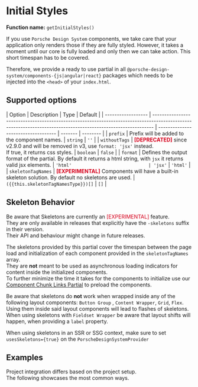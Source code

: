 # Initial Styles

**Function name:** `getInitialStyles()`

If you use `Porsche Design System` components, we take care that your application only renders those if they are fully
styled. However, it takes a moment until our core is fully loaded and only then we can take action. This short timespan
has to be covered.

Therefore, we provide a ready to use partial in all `@porsche-design-system/components-{js|angular|react}` packages
which needs to be injected into the `<head>` of your `index.html`.

## Supported options

| Option             | Description                                                                                                                                                  | Type                                | Default |
| ------------------ | ------------------------------------------------------------------------------------------------------------------------------------------------------------ | ----------------------------------- | ------- | -------- |
| `prefix`           | Prefix will be added to the component names.                                                                                                                 | `string`                            | `''`    |
| `withoutTags`      | <span style='color:#d5001c'>**[DEPRECATED]**</span> since v2.9.0 and will be removed in v3, use `format: 'jsx'` instead.<br/>If true, it returns css styles. | `boolean`                           | `false` |
| `format`           | Defines the output format of the partial. By default it returns a html string, with `jsx` it returns valid jsx elements.                                     | `'html'                             | 'jsx'`  | `'html'` |
| `skeletonTagNames` | <span style='color:#d5001c'>**[EXPERIMENTAL]**</span> Components will have a built-in skeleton solution. By default no skeletons are used.                   | `({{this.skeletonTagNamesType}})[]` | `[]`    |

## Skeleton Behavior

<p-inline-notification heading="Important note" state="warning" persistent="true">
  Be aware that Skeletons are currently an <span style='color:#d5001c'>[EXPERIMENTAL]</span> feature.<br>
  They are only available in releases that explicitly have the <code>-skeletons</code> suffix in their version.<br>
  Their API and behaviour might change in future releases.
</p-inline-notification>

The skeletons provided by this partial cover the timespan between the page load and initialization of each component
provided in the `skeletonTagNames` array.  
They are **not** meant to be used as asynchronous loading indicators for content inside the initialized components.  
To further minimize the time it takes for the components to initialize use our
[Component Chunk Links Partial](partials/component-chunk-links) to preload the components.

Be aware that skeletons do **not** work when wrapped inside any of the following layout components: `Button Group` ,
`Content Wrapper`, `Grid`, `Flex`.  
Using them inside said layout components will lead to flashes of skeletons.  
When using skeletons with `Fieldset Wrapper` be aware that layout shifts will happen, when providing a `label` property.

When using skeletons in an SSR or SSG context, make sure to set `usesSkeletons={true}` on the
`PorscheDesignSystemProvider`

## Examples

Project integration differs based on the project setup.  
The following showcases the most common ways.

<PartialDocs name="getInitialStyles" :params="params" location="head"></PartialDocs>

<script lang="ts">
import Vue from 'vue';
import Component from 'vue-class-component';
import { SKELETON_TAG_NAMES } from "@porsche-design-system/shared"; 

@Component
export default class Code extends Vue {
  public skeletonTagNamesType = SKELETON_TAG_NAMES.map(x => `'${x}'`).join(' | ');
  public skeletonTagNames = SKELETON_TAG_NAMES.map(x => `'${x}'`).join(', ');
  public params = [
    {
      value: ""
    },
    {
      value: "{ prefix: 'custom-prefix' }",
      comment: 'with custom prefix to match your prefixed components',
    },
    {
      value: `{ skeletonTagNames: [${this.skeletonTagNames}] }`,
      comment: 'with all components that come with a built-in skeleton'
    }
  ];
}
</script>
